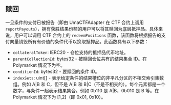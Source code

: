 ## 赎回

一旦条件的支付已被报告（即由 UmaCTFAdapter 在 CTF 合约上调用 `reportPayouts`），拥有获胜结果份额的用户可以将其赎回为底层抵押品。具体来说，用户可以调用 CTF 合约上的 `redeemPositions` 函数，该函数将根据报告的支付向量销毁所有有价值的条件代币以换取抵押品。此函数具有以下参数：

  * `collateralToken`: IERC20 - 仓位支持的抵押品代币地址。
  * `parentCollectionId`: bytes32 - 被赎回仓位共有的结果集合 ID。在 Polymarket 情况下为空。
  * `conditionId`: bytes32 - 要赎回的条件 ID。
  * `indexSets`: uint[] - 表示给定条件的结果槽位的非平凡分区的不相交索引集数组。例如 A|B 和 C，但不是 A|B 和 B|C（不是不相交的）。每个元素都是一个数字，与条件一起表示结果集合。例如 0b110 是 A|B，0b010 是 B 等。在 Polymarket 情况下为 [1,2]（即 0x01, 0x10）。
